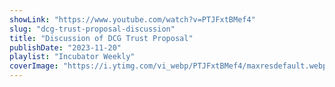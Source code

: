 ```yaml
---
showLink: "https://www.youtube.com/watch?v=PTJFxtBMef4"
slug: "dcg-trust-proposal-discussion"
title: "Discussion of DCG Trust Proposal"
publishDate: "2023-11-20"
playlist: "Incubator Weekly"
coverImage: "https://i.ytimg.com/vi_webp/PTJFxtBMef4/maxresdefault.webp"
---
```

